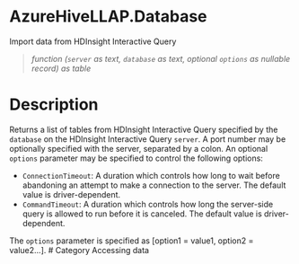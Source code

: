 ﻿# AzureHiveLLAP.Database
Import data from HDInsight Interactive Query
> _function (<code>server</code> as text, <code>database</code> as text, optional <code>options</code> as nullable record) as table_
# Description 
Returns a list of tables from HDInsight Interactive Query specified by the <code>database</code> on the HDInsight Interactive Query <code>server</code>. A port number may be optionally specified with the server, separated by a colon. An optional <code>options</code> parameter may be specified to control the following options:
<ul>
        <li><code>ConnectionTimeout</code>: A duration which controls how long to wait before abandoning an attempt to make a connection to the server. The default value is driver-dependent.</li>
        <li><code>CommandTimeout</code>: A duration which controls how long the server-side query is allowed to run before it is canceled. The default value is driver-dependent.</li>
</ul>
The <code>options</code> parameter is specified as [option1 = value1, option2 = value2...].
# Category 
Accessing data
